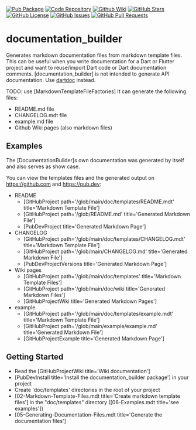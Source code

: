 [//]: # (This file was generated from: doc/templates/README.mdt using the documentation_builder package on: 2021-09-01 20:05:06.054161.)
[![Pub Package](https://img.shields.io/pub/v/fluent_regex)](https://pub.dev/packages/fluent_regex)
[![Code Repository](https://img.shields.io/badge/repository-git%20hub-blue)](https://github.com/efficientyboosters/documentation_builder)
[![Github Wiki](https://img.shields.io/badge/documentation-wiki-blue)](https://github.com/efficientyboosters/documentation_builder/wiki)
[![GitHub Stars](https://img.shields.io/github/stars/efficientyboosters/documentation_builder)](https://github.com/efficientyboosters/documentation_builder/stargazers)
[![GitHub License](https://img.shields.io/badge/license-MIT-blue)](https://github.com/efficientyboosters/documentation_builder/blob/main/LICENSE)
[![GitHub Issues](https://img.shields.io/github/issues/efficientyboosters/documentation_builder)](https://github.com/efficientyboosters/documentation_builder/issues)
[![GitHub Pull Requests](https://img.shields.io/github/issues-pr/efficientyboosters/documentation_builder)](https://github.com/efficientyboosters/documentation_builder/pull)

<a id='documentation-builder'></a>
# documentation_builder
Generates markdown documentation files from markdown template files.
This can be useful when you write documentation for a Dart or Flutter project and want to reuse/import Dart code or Dart documentation comments.
[documentation_builder] is not intended to generate API documentation. Use [dartdoc](https://dart.dev/tools/dartdoc) instead.

TODO: use [MarkdownTemplateFileFactories]
It can generate the following files:
- README.md file
- CHANGELOG.mdt file
- example.md file
- Github Wiki pages (also markdown files)


<a id='examples'></a>
## Examples
The [DocumentationBuilder]s own documentation was generated by itself and also serves as show case.

You can view the templates files and the generated output on https://github.com and https://pub.dev:

- README
  - [GitHubProject path='/glob/main/doc/templates/README.mdt' title='Markdown Template File']
  - [GitHubProject path='/glob/README.md' title='Generated Markdown File']
  - [PubDevProject title='Generated Markdown Page']
- CHANGELOG
  - [GitHubProject path='/glob/main/doc/templates/CHANGELOG.mdt' title='Markdown Template File']
  - [GitHubProject path='/glob/main/CHANGELOG.md' title='Generated Markdown File']
  - [PubDevProjectVersions title='Generated Markdown Page']
- Wiki pages
  - [GitHubProject path='/glob/main/doc/templates' title='Markdown Template Files']
  - [GitHubProject path='/glob/main/doc/wiki title='Generated Markdown Files']
  - [GitHubProjectWiki title='Generated Markdown Pages']
- example
  - [GitHubProject path='/glob/main/doc/templates/example.mdt' title='Markdown Template File']
  - [GitHubProject path='/glob/main/example/example.md' title='Generated Markdown File']
  - [GitHubProjectExample title='Generated Markdown Page']

<a id='getting-started'></a>
## Getting Started
- Read the [GitHubProjectWiki title='Wiki documentation']
- [PubDevInstall title='Install the documentation_builder package'] in your project
- Create 'doc/templates' directories in the root of your project
- [02-Markdown-Template-Files.mdt title='Create markdown template files'] in the "doc/templates" directory ([06-Examples.mdt title='see examples'])
- [05-Generating-Documentation-Files.mdt title='Generate the documentation files']